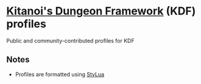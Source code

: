# [Kitanoi's Dungeon Framework](http://wiki.mmominion.com/doku.php?id=kitanois_dungeon_framework) (KDF) profiles

Public and community-contributed profiles for KDF

## Notes

* Profiles are formatted using [StyLua](https://github.com/johnnymorganz/stylua) 
